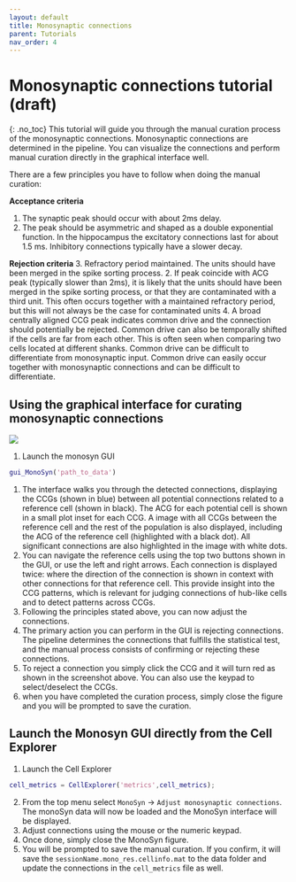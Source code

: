 ```yaml
---
layout: default
title: Monosynaptic connections
parent: Tutorials
nav_order: 4
---
```

# Monosynaptic connections tutorial (draft)
{: .no_toc}
This tutorial will guide you through the manual curation process of the monosynaptic connections. Monosynaptic connections are determined in the pipeline. You can visualize the connections and perform manual curation directly in the graphical interface well. 

There are a few principles you have to follow when doing the manual curation:

__Acceptance criteria__
1. The synaptic peak should occur with about 2ms delay.
2. The peak should be asymmetric and shaped as a double exponential function. In the hippocampus the excitatory connections last for about 1.5 ms. Inhibitory connections typically have a slower decay. 

__Rejection criteria__
3. Refractory period maintained. The units should have been merged in the spike sorting process.
2. If peak coincide with ACG peak (typically slower than 2ms), it is likely that the units should have been merged in the spike sorting process, or that they are contaminated with a third unit. This often occurs together with a maintained refractory period, but this will not always be the case for contaminated units
4. A broad centrally aligned CCG peak indicates common drive and the connection should potentially be rejected. Common drive can also be temporally shifted if the cells are far from each other. This is often seen when comparing two cells located at different shanks. Common drive can be difficult to differentiate from monosynaptic input. Common drive can easily occur together with monosynaptic connections and can be difficult to differentiate.

## Using the graphical interface for curating monosynaptic connections
![](https://buzsakilab.com/wp/wp-content/uploads/2020/02/monosyn.png)

1. Launch the monosyn GUI
```m
gui_MonoSyn('path_to_data')
```
1. The interface walks you through the detected connections, displaying the CCGs (shown in blue) between all potential connections related to a reference cell (shown in black). The ACG for each potential cell is shown in a small plot inset for each CCG. A image with all CCGs between the reference cell and the rest of the population is also displayed, including the ACG of the reference cell (highlighted with a black dot). All significant connections are also highlighted in the image with white dots. 
2. You can navigate the reference cells using the top two buttons shown in the GUI, or use the left and right arrows. Each connection is displayed twice: where the direction of the connection is shown in context with other connections for that reference cell. This provide insight into the CCG patterns, which is relevant for judging connections of hub-like cells and to detect patterns across CCGs.
2. Following the principles stated above, you can now adjust the connections. 
3. The primary action you can perform in the GUI is rejecting connections. The pipeline determines the connections that fulfills the statistical test, and the manual process consists of confirming or rejecting these connections.
4. To reject a connection you simply click the CCG and it will turn red as shown in the screenshot above. You can also use the keypad to select/deselect the CCGs.
5. when you have completed the curation process, simply close the figure and you will be prompted to save the curation.

## Launch the Monosyn GUI directly from the Cell Explorer
1. Launch the Cell Explorer
```m
cell_metrics = CellExplorer('metrics',cell_metrics); 
```
2. From the top menu select `MonoSyn` -> `Adjust monosynaptic connections`. The monoSyn data will now be loaded and the MonoSyn interface will be displayed.
3. Adjust connections using the mouse or the numeric keypad. 
3. Once done, simply close the MonoSyn figure. 
4. You will be prompted to save the manual curation. If you confirm, it will save the `sessionName.mono_res.cellinfo.mat` to the data folder and update the connections in the `cell_metrics` file as well.
